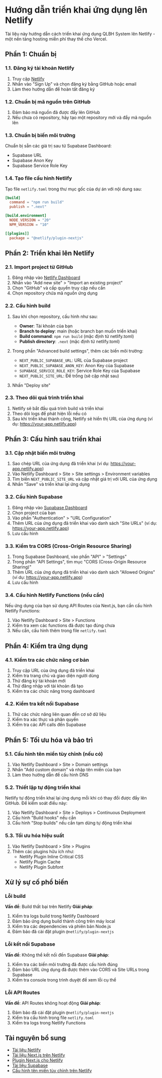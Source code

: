 # Hướng dẫn triển khai ứng dụng lên Netlify

Tài liệu này hướng dẫn cách triển khai ứng dụng QLBH System lên Netlify - một nền tảng hosting miễn phí thay thế cho Vercel.

## Phần 1: Chuẩn bị

### 1.1. Đăng ký tài khoản Netlify

1. Truy cập [Netlify](https://netlify.com)
2. Nhấn vào "Sign Up" và chọn đăng ký bằng GitHub hoặc email
3. Làm theo hướng dẫn để hoàn tất đăng ký

### 1.2. Chuẩn bị mã nguồn trên GitHub

1. Đảm bảo mã nguồn đã được đẩy lên GitHub
2. Nếu chưa có repository, hãy tạo một repository mới và đẩy mã nguồn lên

### 1.3. Chuẩn bị biến môi trường

Chuẩn bị sẵn các giá trị sau từ Supabase Dashboard:
- Supabase URL
- Supabase Anon Key
- Supabase Service Role Key

### 1.4. Tạo file cấu hình Netlify

Tạo file `netlify.toml` trong thư mục gốc của dự án với nội dung sau:

```toml
[build]
  command = "npm run build"
  publish = ".next"

[build.environment]
  NODE_VERSION = "20"
  NPM_VERSION = "10"

[[plugins]]
  package = "@netlify/plugin-nextjs"
```

## Phần 2: Triển khai lên Netlify

### 2.1. Import project từ GitHub

1. Đăng nhập vào [Netlify Dashboard](https://app.netlify.com)
2. Nhấn vào "Add new site" > "Import an existing project"
3. Chọn "GitHub" và cấp quyền truy cập nếu cần
4. Chọn repository chứa mã nguồn ứng dụng

### 2.2. Cấu hình build

1. Sau khi chọn repository, cấu hình như sau:
   - **Owner**: Tài khoản của bạn
   - **Branch to deploy**: main (hoặc branch bạn muốn triển khai)
   - **Build command**: `npm run build` (mặc định từ netlify.toml)
   - **Publish directory**: `.next` (mặc định từ netlify.toml)

2. Trong phần "Advanced build settings", thêm các biến môi trường:
   - `NEXT_PUBLIC_SUPABASE_URL`: URL của Supabase project
   - `NEXT_PUBLIC_SUPABASE_ANON_KEY`: Anon Key của Supabase
   - `SUPABASE_SERVICE_ROLE_KEY`: Service Role Key của Supabase
   - `NEXT_PUBLIC_SITE_URL`: Để trống (sẽ cập nhật sau)

3. Nhấn "Deploy site"

### 2.3. Theo dõi quá trình triển khai

1. Netlify sẽ bắt đầu quá trình build và triển khai
2. Theo dõi logs để phát hiện lỗi nếu có
3. Sau khi triển khai thành công, Netlify sẽ hiển thị URL của ứng dụng (ví dụ: https://your-app.netlify.app)

## Phần 3: Cấu hình sau triển khai

### 3.1. Cập nhật biến môi trường

1. Sao chép URL của ứng dụng đã triển khai (ví dụ: https://your-app.netlify.app)
2. Vào Netlify Dashboard > Site > Site settings > Environment variables
3. Tìm biến `NEXT_PUBLIC_SITE_URL` và cập nhật giá trị với URL của ứng dụng
4. Nhấn "Save" và triển khai lại ứng dụng

### 3.2. Cấu hình Supabase

1. Đăng nhập vào [Supabase Dashboard](https://app.supabase.io)
2. Chọn project của bạn
3. Vào phần "Authentication" > "URL Configuration"
4. Thêm URL của ứng dụng đã triển khai vào danh sách "Site URLs" (ví dụ: https://your-app.netlify.app)
5. Lưu cấu hình

### 3.3. Kiểm tra CORS (Cross-Origin Resource Sharing)

1. Trong Supabase Dashboard, vào phần "API" > "Settings"
2. Trong phần "API Settings", tìm mục "CORS (Cross-Origin Resource Sharing)"
3. Thêm URL của ứng dụng đã triển khai vào danh sách "Allowed Origins" (ví dụ: https://your-app.netlify.app)
4. Lưu cấu hình

### 3.4. Cấu hình Netlify Functions (nếu cần)

Nếu ứng dụng của bạn sử dụng API Routes của Next.js, bạn cần cấu hình Netlify Functions:

1. Vào Netlify Dashboard > Site > Functions
2. Kiểm tra xem các functions đã được tạo đúng chưa
3. Nếu cần, cấu hình thêm trong file `netlify.toml`

## Phần 4: Kiểm tra ứng dụng

### 4.1. Kiểm tra các chức năng cơ bản

1. Truy cập URL của ứng dụng đã triển khai
2. Kiểm tra trang chủ và giao diện người dùng
3. Thử đăng ký tài khoản mới
4. Thử đăng nhập với tài khoản đã tạo
5. Kiểm tra các chức năng trong dashboard

### 4.2. Kiểm tra kết nối Supabase

1. Thử các chức năng liên quan đến cơ sở dữ liệu
2. Kiểm tra xác thực và phân quyền
3. Kiểm tra các API calls đến Supabase

## Phần 5: Tối ưu hóa và bảo trì

### 5.1. Cấu hình tên miền tùy chỉnh (nếu có)

1. Vào Netlify Dashboard > Site > Domain settings
2. Nhấn "Add custom domain" và nhập tên miền của bạn
3. Làm theo hướng dẫn để cấu hình DNS

### 5.2. Thiết lập tự động triển khai

Netlify tự động triển khai lại ứng dụng mỗi khi có thay đổi được đẩy lên GitHub. Để kiểm soát điều này:

1. Vào Netlify Dashboard > Site > Deploys > Continuous Deployment
2. Cấu hình "Build hooks" nếu cần
3. Cấu hình "Stop builds" nếu cần tạm dừng tự động triển khai

### 5.3. Tối ưu hóa hiệu suất

1. Vào Netlify Dashboard > Site > Plugins
2. Thêm các plugins hữu ích như:
   - Netlify Plugin Inline Critical CSS
   - Netlify Plugin Cache
   - Netlify Plugin Subfont

## Xử lý sự cố phổ biến

### Lỗi build

**Vấn đề**: Build thất bại trên Netlify
**Giải pháp**:
1. Kiểm tra logs build trong Netlify Dashboard
2. Đảm bảo ứng dụng build thành công trên máy local
3. Kiểm tra các dependencies và phiên bản Node.js
4. Đảm bảo đã cài đặt plugin `@netlify/plugin-nextjs`

### Lỗi kết nối Supabase

**Vấn đề**: Không thể kết nối đến Supabase
**Giải pháp**:
1. Kiểm tra các biến môi trường đã được cấu hình đúng
2. Đảm bảo URL ứng dụng đã được thêm vào CORS và Site URLs trong Supabase
3. Kiểm tra console trong trình duyệt để xem lỗi cụ thể

### Lỗi API Routes

**Vấn đề**: API Routes không hoạt động
**Giải pháp**:
1. Đảm bảo đã cài đặt plugin `@netlify/plugin-nextjs`
2. Kiểm tra cấu hình trong file `netlify.toml`
3. Kiểm tra logs trong Netlify Functions

## Tài nguyên bổ sung

- [Tài liệu Netlify](https://docs.netlify.com)
- [Tài liệu Next.js trên Netlify](https://docs.netlify.com/integrations/frameworks/next-js)
- [Plugin Next.js cho Netlify](https://github.com/netlify/netlify-plugin-nextjs)
- [Tài liệu Supabase](https://supabase.io/docs)
- [Cấu hình tên miền tùy chỉnh trên Netlify](https://docs.netlify.com/domains-https/custom-domains)
